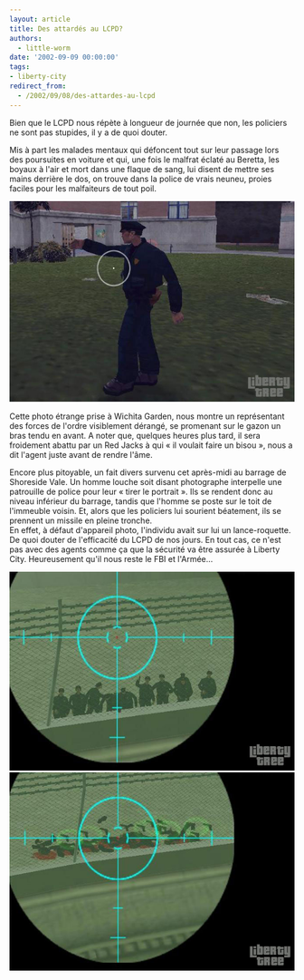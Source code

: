 ```yaml
---
layout: article
title: Des attardés au LCPD?
authors:
  - little-worm
date: '2002-09-09 00:00:00'
tags:
- liberty-city
redirect_from:
  - /2002/09/08/des-attardes-au-lcpd
---
```


Bien que le LCPD nous répète à longueur de journée que non, les policiers ne sont pas stupides, il y a de quoi douter.

Mis à part les malades mentaux qui défoncent tout sur leur passage lors des poursuites en voiture et qui, une fois le malfrat éclaté au Beretta, les boyaux à l'air et mort dans une flaque de sang, lui disent de mettre ses mains derrière le dos, on trouve dans la police de vrais neuneu, proies faciles pour les malfaiteurs de tout poil.

![](/content/images/v1/user6/flicneuneu.jpg)

Cette photo étrange prise à Wichita Garden, nous montre un représentant des forces de l'ordre visiblement dérangé, se promenant sur le gazon un bras tendu en avant. A noter que, quelques heures plus tard, il sera froidement abattu par un Red Jacks à qui « il voulait faire un bisou », nous a dit l'agent juste avant de rendre l'âme.

Encore plus pitoyable, un fait divers survenu cet après-midi au barrage de Shoreside Vale. Un homme louche soit disant photographe interpelle une patrouille de police pour leur « tirer le portrait ». Ils se rendent donc au niveau inférieur du barrage, tandis que l'homme se poste sur le toit de l'immeuble voisin. Et, alors que les policiers lui sourient béatement, ils se prennent un missile en pleine tronche.  
En effet, à défaut d'appareil photo, l'individu avait sur lui un lance-roquette. De quoi douter de l'efficacité du LCPD de nos jours. En tout cas, ce n'est pas avec des agents comme ça que la sécurité va être assurée à Liberty City. Heureusement qu'il nous reste le FBI et l'Armée...

![](/content/images/v1/user6/flicneuneu2.jpg)
![](/content/images/v1/user6/flicneuneu3.jpg)